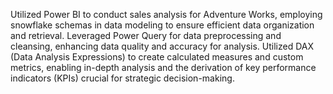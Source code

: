 Utilized Power BI to conduct sales analysis for Adventure Works, employing snowflake schemas in data modeling to ensure efficient data organization and retrieval.
Leveraged Power Query for data preprocessing and cleansing, enhancing data quality and accuracy for analysis.
Utilized DAX (Data Analysis Expressions) to create calculated measures and custom metrics,
enabling in-depth analysis and the derivation of key performance indicators (KPIs) crucial for strategic decision-making.
